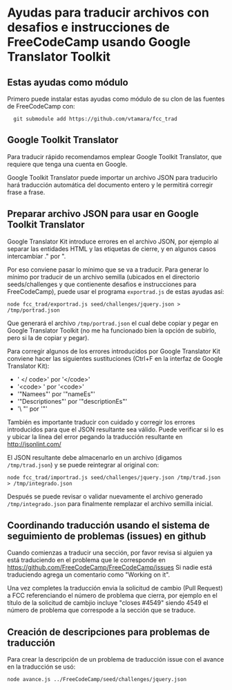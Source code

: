 # Ayudas para traducir archivos con desafios e instrucciones de FreeCodeCamp usando Google Translator Toolkit

## Estas ayudas como módulo

Primero puede instalar estas ayudas como módulo de su clon de 
las fuentes de FreeCodeCamp con:
```
  git submodule add https://github.com/vtamara/fcc_trad
```

## Google Toolkit Translator

Para traducir rápido recomendamos emplear Google Toolkit Translator, que 
requiere que tenga una cuenta en Google.

Google Toolkit Translator puede importar un archivo JSON para traducirlo
hará traducción automática del documento entero y le permitirá corregir
frase a frase.

## Preparar archivo JSON para usar en Google Toolkit Translator

Google Translator Kit introduce errores en el archivo JSON, por ejemplo al 
separar las entidades HTML y las etiquetas de cierre, y en algunos casos 
intercambiar ." por ".

Por eso conviene pasar lo mínimo que se va a traducir. 
Para generar lo mínimo por traducir de un archivo semilla (ubicados en el 
directorio seeds/challenges y que contienente desafios e instrucciones para 
FreeCodeCamp), puede usar el programa ```exportrad.js``` de estas
ayudas así:
```
node fcc_trad/exportrad.js seed/challenges/jquery.json > /tmp/portrad.json
```

Que generará el archivo ```/tmp/portrad.json``` el cual debe copiar y pegar en 
Google Translator Toolkit (no me ha funcionado bien la opción de subirlo,
pero si la de copiar y pegar).

Para corregir algunos de los errores introducidos por Google Translator Kit 
conviene hacer las siguientes sustituciones (Ctrl+F en la interfaz
de Google Translator Kit):
* ' </ code>' por '&lt;/code>'
* '&lt;code> ' por '&lt;code>'
* '"Namees"' por '"nameEs"'
* '"Descriptiones"' por '"descriptionEs"'
* '\ "' por '\"'

También es importante traducir con cuidado y corregir los errores introducidos
para que el JSON resultante sea válido.  Puede verificar si lo es y ubicar
la línea del error pegando la traducción resultante en http://jsonlint.com/

El JSON resultante debe almacenarlo en un archivo (digamos ```/tmp/trad.json```)
y se puede reintegrar al original con:
```
node fcc_trad/importrad.js seed/challenges/jquery.json /tmp/trad.json > /tmp/integrado.json
```
Después se puede revisar o validar nuevamente el archivo generado 
```/tmp/integrado.json``` para finalmente remplazar el archivo semilla inicial.

## Coordinando traducción usando el sistema de seguimiento de problemas (issues) en github 

Cuando comienzas a traducir una sección, por favor revisa si alguien ya está
traduciendo en el problema que le corresponde en 
  https://github.com/FreeCodeCamp/FreeCodeCamp/issues
Si nadie está traduciendo agrega un comentario como "Working on it".

Una vez completes la traducción envia la solicitud de cambio (Pull Request)
a FCC referenciando el número de problema que cierra, por ejemplo en el
título de la solicitud de cambjio incluye "closes #4549" siendo 4549 el 
número de problema que correspode a la sección que se traduce.

## Creación de descripciones para problemas de traducción

Para crear la descripción de un problema de traducción issue con el avance 
en la traducción se usó:
```
node avance.js ../FreeCodeCamp/seed/challenges/jquery.json
```

